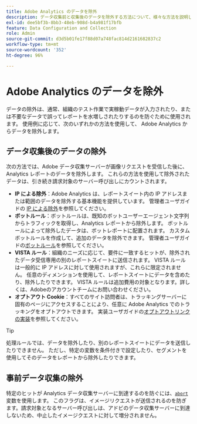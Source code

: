 ```yaml
---
title: Adobe Analytics のデータを除外
description: データ収集前と収集後のデータを除外する方法について、様々な方法を説明します。
exl-id: dee5bf3b-8bb3-48eb-908d-b4a981f17bfb
feature: Data Configuration and Collection
role: Admin
source-git-commit: d3d5b01fe17f88d07a748fac814d2161682837c2
workflow-type: tm+mt
source-wordcount: '352'
ht-degree: 96%

---
```


# Adobe Analytics のデータを除外

データの除外は、通常、組織のテスト作業で実稼動データが入力されたり、または不要なデータで誤ってレポートを水増しされたりするのを防ぐために使用されます。 使用例に応じて、次のいずれかの方法を使用して、 Adobe Analytics からデータを除外します。

## データ収集後のデータの除外

次の方法では、Adobe データ収集サーバーが画像リクエストを受信した後に、Analytics レポートのデータを除外します。 これらの方法を使用して除外されたデータは、引き続き請求対象のサーバー呼び出しにカウントされます。

* **IP による除外**：Adobe Analytics は、レポートスイート内の IP アドレスまたは範囲のデータを除外する基本機能を提供しています。 管理者ユーザガイドの [IP による除外](/help/admin/admin/exclude-ip.md)を参照してください。
* **ボットルール**：ボットルールは、既知のボットユーザーエージェント文字列からトラフィックを取得し、Analytics レポートから除外します。 ボットルールによって除外したデータは、ボットレポートに配置されます。 カスタムボットルールを作成して、追加のデータを除外できます。 管理者ユーザガイドの[ボットルール](/help/admin/admin/c-manage-report-suites/c-edit-report-suites/general/bot-removal/bot-rules.md)を参照してください。
* **VISTA ルール**：組織のニーズに応じて、要件に一致するヒットが、除外されたデータ受信専用の別のレポートスイートに送信されます。 VISTA ルールは一般的に IP アドレスに対して使用されますが、これらに限定されません。 任意のディメンションを使用して、レポートスイートにデータを含めたり、除外したりできます。 VISTA ルールは追加費用の対象となります。詳しくは、Adobeのアカウントチームにお問い合わせください。
* **オプトアウト Cookie**：すべてのサイト訪問者は、トラッキングサーバーに固有のページにアクセスすることにより、任意に Adobe Analytics でのトラッキングをオプトアウトできます。 実装ユーザガイドの[オプトアウトリンクの実装](/help/implement/js/opt-out.md)を参照してください。

>[!TIP]
>
>処理ルールでは、データを除外したり、別のレポートスイートにデータを送信したりできません。 ただし、特定の変数を条件付きで設定したり、セグメントを使用してそのデータをレポートから除外したりできます。

## 事前データ収集の除外

特定のヒットが Analytics データ収集サーバーに到達するのを防ぐには、[`abort`](/help/implement/vars/config-vars/abort.md) 変数を使用します。 このフラグは、イメージリクエストが送信されるのを防ぎます。請求対象となるサーバー呼び出しは、アドビのデータ収集サーバーに到達しないため、中止したイメージクエストに対して増分されません。
